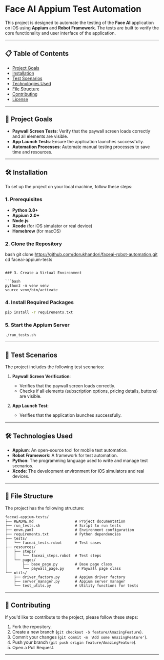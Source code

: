# Face AI Appium Test Automation

This project is designed to automate the testing of the **Face AI** application on iOS using **Appium** and **Robot Framework**. The tests are built to verify the core functionality and user interface of the application.

---

## 📋 Table of Contents

- [Project Goals](#-project-goals)
- [Installation](#-installation)
- [Test Scenarios](#-test-scenarios)
- [Technologies Used](#-technologies-used)
- [File Structure](#-file-structure)
- [Contributing](#-contributing)
- [License](#-license)

---

## 🎯 Project Goals

- **Paywall Screen Tests**: Verify that the paywall screen loads correctly and all elements are visible.
- **App Launch Tests**: Ensure the application launches successfully.
- **Automation Processes**: Automate manual testing processes to save time and resources.

---

## 🛠 Installation

To set up the project on your local machine, follow these steps:

### 1. Prerequisites

- **Python 3.8+**
- **Appium 2.0+**
- **Node.js**
- **Xcode** (for iOS simulator or real device)
- **Homebrew** (for macOS)

### 2. Clone the Repository
bash
git clone https://github.com/dorukhandori/faceai-robot-automation.git
cd faceai-appium-tests
```

### 3. Create a Virtual Environment

```bash
python3 -m venv venv
source venv/bin/activate
```

### 4. Install Required Packages

```bash
pip install -r requirements.txt
```

### 5. Start the Appium Server

```bash
./run_tests.sh
```

---

## 🧪 Test Scenarios

The project includes the following test scenarios:

1. **Paywall Screen Verification**:
   - Verifies that the paywall screen loads correctly.
   - Checks if all elements (subscription options, pricing details, buttons) are visible.

2. **App Launch Test**:
   - Verifies that the application launches successfully.

---

## 🛠 Technologies Used

- **Appium**: An open-source tool for mobile test automation.
- **Robot Framework**: A framework for test automation.
- **Python**: The programming language used to write and manage test scenarios.
- **Xcode**: The development environment for iOS simulators and real devices.

---

## 📂 File Structure

The project has the following structure:

```
faceai-appium-tests/
├── README.md                   # Project documentation
├── run_tests.sh                # Script to run tests
├── envm.yaml                   # Environment configuration
├── requirements.txt            # Python dependencies
├── tests/
│   └── faceai_tests.robot      # Test cases
├── resources/
│   ├── steps/
│   │   └── faceai_steps.robot  # Test steps
│   └── pages/
│       ├── base_page.py        # Base page class
│       └── paywall_page.py      # Paywall page class
└── utils/
    ├── driver_factory.py       # Appium driver factory
    ├── server_manager.py       # Appium server manager
    └── test_utils.py           # Utility functions for tests
```

---

## 🤝 Contributing

If you'd like to contribute to the project, please follow these steps:

1. Fork the repository.
2. Create a new branch (`git checkout -b feature/AmazingFeature`).
3. Commit your changes (`git commit -m 'Add some AmazingFeature'`).
4. Push your branch (`git push origin feature/AmazingFeature`).
5. Open a Pull Request.

---
